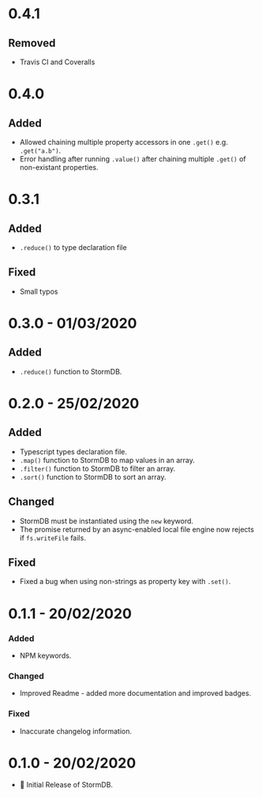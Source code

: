 # 0.4.1

## Removed

- Travis CI and Coveralls

# 0.4.0

## Added

- Allowed chaining multiple property accessors in one `.get()` e.g. `.get("a.b")`.
- Error handling after running `.value()` after chaining multiple `.get()` of non-existant properties.

# 0.3.1

## Added

- `.reduce()` to type declaration file

## Fixed

- Small typos

# 0.3.0 - 01/03/2020

## Added

- `.reduce()` function to StormDB.

# 0.2.0 - 25/02/2020

## Added

- Typescript types declaration file.
- `.map()` function to StormDB to map values in an array.
- `.filter()` function to StormDB to filter an array.
- `.sort()` function to StormDB to sort an array.

## Changed

- StormDB must be instantiated using the `new` keyword.
- The promise returned by an async-enabled local file engine now rejects if `fs.writeFile` fails.

## Fixed

- Fixed a bug when using non-strings as property key with `.set()`.

# 0.1.1 - 20/02/2020

### Added

- NPM keywords.

### Changed

- Improved Readme - added more documentation and improved badges.

### Fixed

- Inaccurate changelog information.

# 0.1.0 - 20/02/2020

- 🎉 Initial Release of StormDB.
